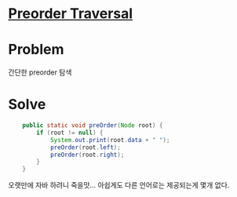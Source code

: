 # [Preorder Traversal](https://www.hackerrank.com/challenges/tree-preorder-traversal/problem)
# Problem
간단한 preorder 탐색
# Solve
```java
    public static void preOrder(Node root) {
        if (root != null) {
            System.out.print(root.data + " ");
            preOrder(root.left);
            preOrder(root.right);
        }
    }
```
오랫만에 자바 하려니 죽을맛...
아쉽게도 다른 언어로는 제공되는게 몇개 없다.
